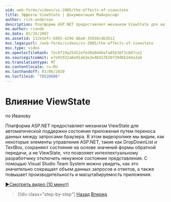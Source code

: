```yaml
---
uid: web-forms/videos/vs-2005/the-effects-of-viewstate
title: Эффекты ViewState | Документация Майкрософт
author: rick-anderson
description: Платформа ASP.NET предоставляет механизм ViewState для автоматической поддержки состояния приложения путем переноса данных между запроса браузера и обратно...
ms.author: riande
ms.date: 02/26/2007
ms.assetid: 112e3efc-6865-4296-80a0-35910c4b3b12
msc.legacyurl: /web-forms/videos/vs-2005/the-effects-of-viewstate
msc.type: video
ms.openlocfilehash: 7ec8719a25452efed9a0d46afa05b36f3cb07ce1
ms.sourcegitcommit: e7e91932a6e91a63e2e46417626f39d6b244a3ab
ms.translationtype: MT
ms.contentlocale: ru-RU
ms.lasthandoff: 03/06/2020
ms.locfileid: "78520686"
---
```

# <a name="the-effects-of-viewstate"></a>Влияние ViewState

по Иванову

Платформа ASP.NET предоставляет механизм ViewState для автоматической поддержки состояния приложения путем переноса данных между запросами браузера. В этом видеоролике мы видим, как некоторые элементы управления ASP.NET, такие как DropDownList и TextBox, сохраняют состояние на основе значений формы обратной передачи, а не ViewState, что позволяет интеллектуальному разработчику отключить ненужное состояние представления. С помощью Visual Studio Team System можно увидеть, как это значительно сокращает объем данных запросов и ответов, а также повышает производительность и масштабируемость приложения.

[&#9654;Смотреть видео (10 минут)](https://channel9.msdn.com/Blogs/ASP-NET-Site-Videos/the-effects-of-viewstate)

> [!div class="step-by-step"]
> [Назад](using-the-load-test-agent.md)
> [Вперед](how-do-i-integrate-defect-tracking-with-testing.md)
